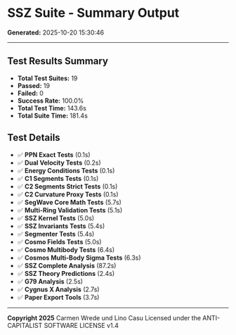 # SSZ Suite - Summary Output

**Generated:** 2025-10-20 15:30:46

---

## Test Results Summary

- **Total Test Suites:** 19
- **Passed:** 19
- **Failed:** 0
- **Success Rate:** 100.0%
- **Total Test Time:** 143.6s
- **Total Suite Time:** 181.4s

## Test Details

- ✅ **PPN Exact Tests** (0.1s)
- ✅ **Dual Velocity Tests** (0.2s)
- ✅ **Energy Conditions Tests** (0.1s)
- ✅ **C1 Segments Tests** (0.1s)
- ✅ **C2 Segments Strict Tests** (0.1s)
- ✅ **C2 Curvature Proxy Tests** (0.1s)
- ✅ **SegWave Core Math Tests** (5.7s)
- ✅ **Multi-Ring Validation Tests** (5.1s)
- ✅ **SSZ Kernel Tests** (5.0s)
- ✅ **SSZ Invariants Tests** (5.4s)
- ✅ **Segmenter Tests** (5.4s)
- ✅ **Cosmo Fields Tests** (5.0s)
- ✅ **Cosmo Multibody Tests** (6.4s)
- ✅ **Cosmos Multi-Body Sigma Tests** (6.3s)
- ✅ **SSZ Complete Analysis** (87.2s)
- ✅ **SSZ Theory Predictions** (2.4s)
- ✅ **G79 Analysis** (2.5s)
- ✅ **Cygnus X Analysis** (2.7s)
- ✅ **Paper Export Tools** (3.7s)

---

**Copyright 2025**
Carmen Wrede und Lino Casu
Licensed under the ANTI-CAPITALIST SOFTWARE LICENSE v1.4
